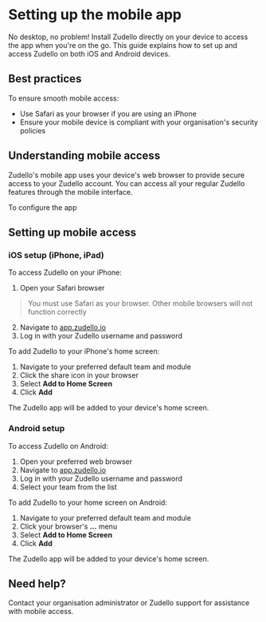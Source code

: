 # Setting up the mobile app

No desktop, no problem! Install Zudello directly on your device to access the app when you're on the go. This guide explains how to set up and access Zudello on both iOS and Android devices.

## Best practices

To ensure smooth mobile access:

- Use Safari as your browser if you are using an iPhone
- Ensure your mobile device is compliant with your organisation's security policies

## Understanding mobile access

Zudello's mobile app uses your device's web browser to provide secure access to your Zudello account. You can access all your regular Zudello features through the mobile interface.

To configure the app


## Setting up mobile access

### iOS setup (iPhone, iPad)

To access Zudello on your iPhone:

1. Open your Safari browser
> You must use Safari as your browser. Other mobile browsers will not function correctly
2. Navigate to [app.zudello.io](app.zudello.io)
3. Log in with your Zudello username and password

To add Zudello to your iPhone's home screen:

1. Navigate to your preferred default team and module
2. Click the share icon in your browser
3. Select **Add to Home Screen**
4. Click **Add**

The Zudello app will be added to your device's home screen.

### Android setup

To access Zudello on Android:

1. Open your preferred web browser
2. Navigate to [app.zudello.io](app.zudello.io)
3. Log in with your Zudello username and password
4. Select your team from the list

To add Zudello to your home screen on Android:

1. Navigate to your preferred default team and module
2. Click your browser's **...** menu
3. Select **Add to Home Screen**
4. Click **Add**

The Zudello app will be added to your device's home screen.

## Need help?

Contact your organisation administrator or Zudello support for assistance with mobile access.